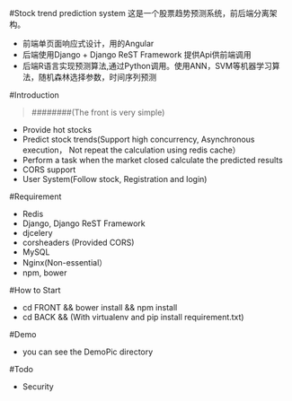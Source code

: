#Stock trend prediction system
这是一个股票趋势预测系统，前后端分离架构。

-   前端单页面响应式设计，用的Angular
-   后端使用Django + Django ReST Framework 提供Api供前端调用
-   后端R语言实现预测算法,通过Python调用。使用ANN，SVM等机器学习算法，随机森林选择参数，时间序列预测

#Introduction
>########(The front is very simple)

-   Provide hot stocks
-   Predict stock trends(Support high concurrency, Asynchronous execution， 
Not repeat the calculation using redis cache）
-   Perform a task when the market closed calculate the predicted results
-   CORS support
-   User System(Follow stock, Registration and login)

#Requirement
-   Redis
-   Django, Django ReST Framework
-   djcelery
-   corsheaders (Provided CORS)
-   MySQL
-   Nginx(Non-essential）
-   npm, bower

#How to Start
-   cd FRONT && bower install && npm install
-   cd BACK && (With virtualenv and pip install requirement.txt)

#Demo
-   you can see the DemoPic directory

#Todo
-   Security
